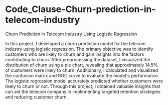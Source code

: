# Code_Clause-Churn-prediction-in-telecom-industry
Churn Prediction in Telecom Industry Using Logistic Regression

In this project, I developed a churn prediction model for the telecom industry using logistic regression. The primary objective was to identify customers who are likely to churn and gain insights into the factors contributing to churn. After preprocessing the dataset, I visualized the distribution of churn using a pie chart, revealing that approximately 14.5% of customers were likely to churn. Additionally, I calculated and visualized the confusion matrix and ROC curve to evaluate the model's performance. The logistic regression model accurately predicted whether customers were likely to churn or not. Through this project, I obtained valuable insights that can aid the telecom company in implementing targeted retention strategies and reducing customer churn.
